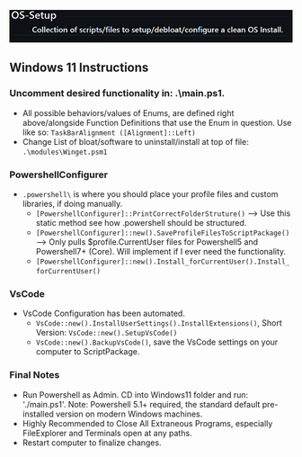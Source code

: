 [![OS-Setup:Collection of scripts/files to setup/debloat/configure a clean OS Install.](./assets/Os_Setup.png)](https://github.com/staspk/OS-Setup)
## Windows 11 Instructions
### Uncomment desired functionality in: .\main.ps1.
- All possible behaviors/values of Enums, are defined right above/alongside Function Definitions that use the Enum in question. Use like so: `TaskBarAlignment ([Alignment]::Left)`
- Change List of bloat/software to uninstall/install at top of file: `.\modules\Winget.psm1`
### PowershellConfigurer
- `.powershell\` is where you should place your profile files and custom libraries, if doing manually.
	- `[PowershellConfigurer]::PrintCorrectFolderStruture()` --> Use this static method see how .powershell should be structured.
	- `[PowershellConfigurer]::new().SaveProfileFilesToScriptPackage()` --> Only pulls $profile.CurrentUser files for Powershell5 and Powershell7+ (Core). Will implement if I ever need the functionality.
	- `[PowershellConfigurer]::new().Install_forCurrentUser().Install_forCurrentUser()`

### VsCode
- VsCode Configuration has been automated.
	- `VsCode::new().InstallUserSettings().InstallExtensions()`, Short Version: `VsCode::new().SetupVsCode()`
	- `VsCode::new().BackupVsCode()`, save the VsCode settings on your computer to ScriptPackage. 

### Final Notes
- Run Powershell as Admin. CD into Windows11 folder and run: './main.ps1'. Note: Powershell 5.1+ required, the standard default pre-installed version on modern Windows machines.
- Highly Recommended to Close All Extraneous Programs, especially FileExplorer and Terminals open at any paths.
- Restart computer to finalize changes.